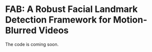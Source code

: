 # FAB: A Robust Facial Landmark Detection Framework for Motion-Blurred Videos

The code is coming soon.
